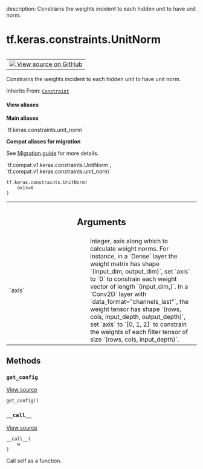 description: Constrains the weights incident to each hidden unit to have unit norm.

<div itemscope itemtype="http://developers.google.com/ReferenceObject">
<meta itemprop="name" content="tf.keras.constraints.UnitNorm" />
<meta itemprop="path" content="Stable" />
<meta itemprop="property" content="__call__"/>
<meta itemprop="property" content="__init__"/>
<meta itemprop="property" content="get_config"/>
</div>

# tf.keras.constraints.UnitNorm

<!-- Insert buttons and diff -->

<table class="tfo-notebook-buttons tfo-api nocontent" align="left">
<td>
  <a target="_blank" href="https://github.com/tensorflow/tensorflow/blob/r2.2/tensorflow/python/keras/constraints.py#L91-L118">
    <img src="https://www.tensorflow.org/images/GitHub-Mark-32px.png" />
    View source on GitHub
  </a>
</td>
</table>



Constrains the weights incident to each hidden unit to have unit norm.

Inherits From: [`Constraint`](../../../tf/keras/constraints/Constraint.md)

<section class="expandable">
  <h4 class="showalways">View aliases</h4>
  <p>
<b>Main aliases</b>
<p>`tf.keras.constraints.unit_norm`</p>

<b>Compat aliases for migration</b>
<p>See
<a href="https://www.tensorflow.org/guide/migrate">Migration guide</a> for
more details.</p>
<p>`tf.compat.v1.keras.constraints.UnitNorm`, `tf.compat.v1.keras.constraints.unit_norm`</p>
</p>
</section>

<pre class="devsite-click-to-copy prettyprint lang-py tfo-signature-link">
<code>tf.keras.constraints.UnitNorm(
    axis=0
)
</code></pre>



<!-- Placeholder for "Used in" -->


<!-- Tabular view -->
 <table class="responsive fixed orange">
<colgroup><col width="214px"><col></colgroup>
<tr><th colspan="2"><h2 class="add-link">Arguments</h2></th></tr>

<tr>
<td>
`axis`
</td>
<td>
integer, axis along which to calculate weight norms.
For instance, in a `Dense` layer the weight matrix
has shape `(input_dim, output_dim)`,
set `axis` to `0` to constrain each weight vector
of length `(input_dim,)`.
In a `Conv2D` layer with `data_format="channels_last"`,
the weight tensor has shape
`(rows, cols, input_depth, output_depth)`,
set `axis` to `[0, 1, 2]`
to constrain the weights of each filter tensor of size
`(rows, cols, input_depth)`.
</td>
</tr>
</table>



## Methods

<h3 id="get_config"><code>get_config</code></h3>

<a target="_blank" href="https://github.com/tensorflow/tensorflow/blob/r2.2/tensorflow/python/keras/constraints.py#L117-L118">View source</a>

<pre class="devsite-click-to-copy prettyprint lang-py tfo-signature-link">
<code>get_config()
</code></pre>




<h3 id="__call__"><code>__call__</code></h3>

<a target="_blank" href="https://github.com/tensorflow/tensorflow/blob/r2.2/tensorflow/python/keras/constraints.py#L111-L115">View source</a>

<pre class="devsite-click-to-copy prettyprint lang-py tfo-signature-link">
<code>__call__(
    w
)
</code></pre>

Call self as a function.




